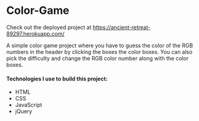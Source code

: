 # Color-Game

Check out the deployed project at https://ancient-retreat-89297.herokuapp.com/

A simple color game project where you have to guess the color of the RGB numbers in the header by clicking the boxes the color boxes.
You can also pick the difficulty and change the RGB color number along with the color boxes. 

#### Technologies I use to build this project:
* HTML
* CSS
* JavaScript
* jQuery
